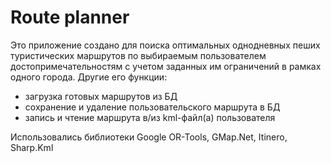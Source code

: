 # Route planner
Это приложение создано для поиска оптимальных однодневных пеших туристических маршрутов по выбираемым пользователем достопримечательностям с учетом заданных им ограничений в рамках одного города.
Другие его функции:
- загрузка готовых маршрутов из БД
- сохранение и удаление пользовательского маршрута в БД
- запись и чтение маршрута в/из kml-файл(а) пользователя

Использовались библиотеки Google OR-Tools, GMap.Net, Itinero, Sharp.Kml
